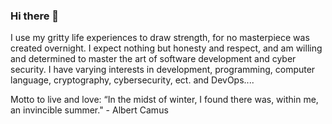 ### Hi there 👋

<!--
**KatxCryn/KatxCryn** is a ✨ _special_ ✨ repository because its `README.md` (this file) appears on your GitHub profile.

Here are some ideas to get you started:

- 🔭 I’m currently working on developing skills for writing code in order to build a project of my own. 
- 🌱 I’m currently learning how to apply my knowledge of programming language to write my own code. 
- 👯 I’m looking to collaborate on : anything honestly, I have only had exposure to self motivated learning at home.
- 🤔 I’m looking for help with where to begin, and any advice and open to directional notation. 
- 💬 Ask me about what I am interested in creating, and why.
- 📫 How to reach me: through email anakathryn@protonmail.com or sweetkittyxannie@gmail.com
- 😄 Pronouns: I am female biologically and prefer she/her or my nickname Kat.
 - ⚡ Fun fact: I am a musician and love literature, I have passion for writing especially poetry and writing my own music as well. I am a pianist, and precussionist. 
--> I use my gritty life experiences to draw strength, for no masterpiece was created overnight. I expect nothing but honesty and respect, and am willing and determined to master the art of software development and cyber security. I have varying interests in development, programming, computer language, cryptography, cybersecurity, ect. and DevOps.... 
Motto to live and love: “In the midst of winter, I found there was, within me, an invincible summer." - Albert Camus
